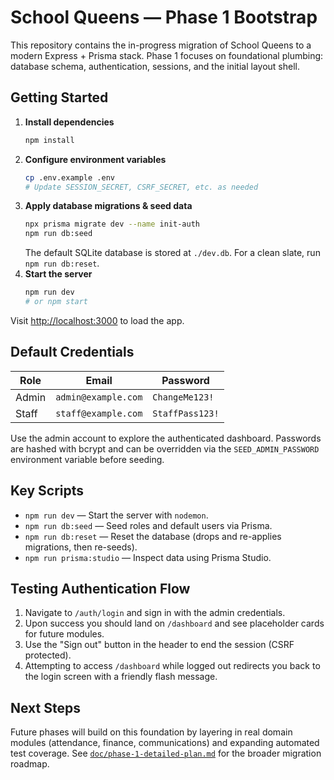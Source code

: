 # School Queens — Phase 1 Bootstrap

This repository contains the in-progress migration of School Queens to a modern Express + Prisma stack.
Phase 1 focuses on foundational plumbing: database schema, authentication, sessions, and the initial
layout shell.

## Getting Started

1. **Install dependencies**
   ```bash
   npm install
   ```
2. **Configure environment variables**
   ```bash
   cp .env.example .env
   # Update SESSION_SECRET, CSRF_SECRET, etc. as needed
   ```
3. **Apply database migrations & seed data**
   ```bash
   npx prisma migrate dev --name init-auth
   npm run db:seed
   ```
   The default SQLite database is stored at `./dev.db`. For a clean slate, run `npm run db:reset`.
4. **Start the server**
   ```bash
   npm run dev
   # or npm start
   ```

Visit [http://localhost:3000](http://localhost:3000) to load the app.

## Default Credentials

| Role  | Email               | Password       |
|-------|---------------------|----------------|
| Admin | `admin@example.com` | `ChangeMe123!` |
| Staff | `staff@example.com` | `StaffPass123!`|

Use the admin account to explore the authenticated dashboard. Passwords are hashed with bcrypt and
can be overridden via the `SEED_ADMIN_PASSWORD` environment variable before seeding.

## Key Scripts

- `npm run dev` — Start the server with `nodemon`.
- `npm run db:seed` — Seed roles and default users via Prisma.
- `npm run db:reset` — Reset the database (drops and re-applies migrations, then re-seeds).
- `npm run prisma:studio` — Inspect data using Prisma Studio.

## Testing Authentication Flow

1. Navigate to `/auth/login` and sign in with the admin credentials.
2. Upon success you should land on `/dashboard` and see placeholder cards for future modules.
3. Use the "Sign out" button in the header to end the session (CSRF protected).
4. Attempting to access `/dashboard` while logged out redirects you back to the login screen with a
   friendly flash message.

## Next Steps

Future phases will build on this foundation by layering in real domain modules (attendance, finance,
communications) and expanding automated test coverage. See [`doc/phase-1-detailed-plan.md`](doc/phase-1-detailed-plan.md)
for the broader migration roadmap.
